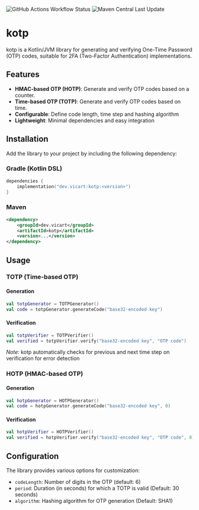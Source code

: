 ![GitHub Actions Workflow Status](https://img.shields.io/github/actions/workflow/status/xolider/kotp/.github%2Fworkflows%2Fbuild-release.yml)
![Maven Central Last Update](https://img.shields.io/maven-central/last-update/dev.vicart/kotp?label=Maven%20Central%20last%20update)


# kotp

kotp is a Kotlin/JVM library for generating and verifying One-Time Password (OTP) codes,
suitable for 2FA (Two-Factor Authentication) implementations.

## Features

* **HMAC-based OTP (HOTP)**: Generate and verify OTP codes based on a counter.
* **Time-based OTP (TOTP)**: Generate and verify OTP codes based on time.
* **Configurable**: Define code length, time step and hashing algorithm
* **Lightweight**: Minimal dependencies and easy integration

## Installation

Add the library to your project by including the following dependency:

### Gradle (Kotlin DSL)

```kotlin
dependencies {
    implementation("dev.vicart:kotp:<version>")
}
```

### Maven

```xml
<dependency>
    <groupId>dev.vicart</groupId>
    <artifactId>kotp</artifactId>
    <version>...</version>
</dependency>
```

## Usage

### TOTP (Time-based OTP)

#### Generation

```kotlin
val totpGenerator = TOTPGenerator()
val code = totpGenerator.generateCode("base32-encoded key")
```

#### Verification

```kotlin
val totpVerifier = TOTPVerifier()
val verified = totpVerifier.verify("base32-encoded key", "OTP code")
```

_Note:_ kotp automatically checks for previous and next time step on verification for error detection

### HOTP (HMAC-based OTP)

#### Generation

```kotlin
val hotpGenerator = HOTPGenerator()
val code = hotpGenerator.generateCode("base32-encoded key", 0)
```

#### Verification

```kotlin
val hotpVerifier = HOTPVerifier()
val verified = hotpVerifier.verify("base32-encoded key", "OTP code", 0)
```

## Configuration

The library provides various options for customization:
* `codeLength`: Number of digits in the OTP (default: 6)
* `period`: Duration (in seconds) for which a TOTP is valid (Default: 30 seconds)
* `algorithm`: Hashing algorithm for OTP generation (Default: SHA1)
